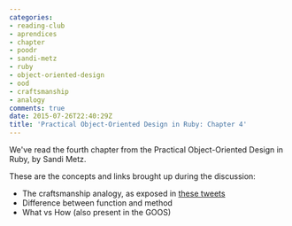 ```yaml
---
categories:
- reading-club
- aprendices
- chapter
- poodr
- sandi-metz
- ruby
- object-oriented-design
- ood
- craftsmanship
- analogy
comments: true
date: 2015-07-26T22:40:29Z
title: 'Practical Object-Oriented Design in Ruby: Chapter 4'
---
```


We've read the fourth chapter from the Practical Object-Oriented Design in Ruby, by Sandi Metz.

These are the concepts and links brought up during the discussion:

  * The craftsmanship analogy, as exposed in [these tweets](https://twitter.com/sarahmei/status/625089415812022272)
  * Difference between function and method
  * What vs How (also present in the GOOS)
